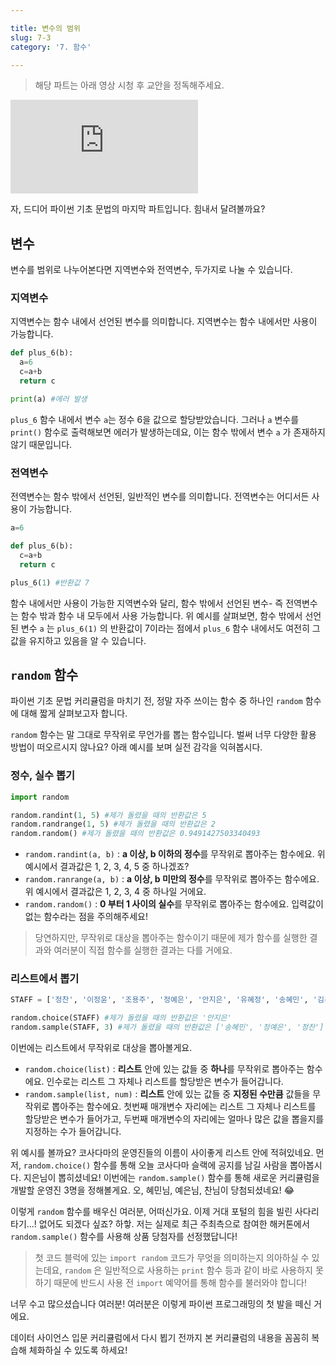 ```yaml
---

title: 변수의 범위
slug: 7-3
category: '7. 함수'

---
```


> 해당 파트는 아래 영상 시청 후 교안을 정독해주세요.

<iframe class="w-full" style="aspect-ratio: 16 / 9;" src="https://www.youtube.com/embed/DMydLshdX4I" title="YouTube video player" frameborder="0" allow="accelerometer; autoplay; clipboard-write; encrypted-media; gyroscope; picture-in-picture" allowfullscreen></iframe>

자, 드디어 파이썬 기초 문법의 마지막 파트입니다. 힘내서 달려볼까요?



## 변수

변수를 범위로 나누어본다면 지역변수와 전역변수, 두가지로 나눌 수 있습니다.

### 지역변수

지역변수는 함수 내에서 선언된 변수를 의미합니다. 지역변수는 함수 내에서만 사용이 가능합니다.

```python
def plus_6(b):
  a=6
  c=a+b
  return c

print(a) #에러 발생
```

`plus_6` 함수 내에서 변수 `a`는 정수 6을 값으로 할당받았습니다. 그러나 `a` 변수를 `print()` 함수로 출력해보면 에러가 발생하는데요, 이는 함수 밖에서 변수 `a` 가 존재하지 않기 때문입니다.

### 전역변수

전역변수는 함수 밖에서 선언된, 일반적인 변수를 의미합니다. 전역변수는 어디서든 사용이 가능합니다.

```python
a=6

def plus_6(b):
  c=a+b
  return c

plus_6(1) #반환값 7
```

함수 내에서만 사용이 가능한 지역변수와 달리, 함수 밖에서 선언된 변수- 즉 전역변수는 함수 밖과 함수 내 모두에서 사용 가능합니다. 위 예시를 살펴보면, 함수 밖에서 선언된 변수 `a` 는  `plus_6(1)` 의 반환값이 7이라는 점에서 `plus_6` 함수 내에서도 여전히 그 값을 유지하고 있음을 알 수 있습니다.

## `random` 함수

파이썬 기초 문법 커리큘럼을 마치기 전, 정말 자주 쓰이는 함수 중 하나인 `random` 함수에 대해 짧게 살펴보고자 합니다.



`random` 함수는 말 그대로 무작위로 무언가를 뽑는 함수입니다. 벌써 너무 다양한 활용 방법이 떠오르시지 않나요? 아래 예시를 보며 실전 감각을 익혀봅시다.

### 정수, 실수 뽑기

```python
import random

random.randint(1, 5) #제가 돌렸을 때의 반환값은 5
random.randrange(1, 5) #제가 돌렸을 때의 반환값은 2
random.random() #제가 돌렸을 때의 반환값은 0.9491427503340493
```

- `random.randint(a, b)`  : **a 이상, b 이하의 정수**를 무작위로 뽑아주는 함수에요. 위 예시에서 결과값은 1, 2, 3, 4, 5 중 하나겠죠?
- `random.ranrange(a, b)` : **a 이상, b 미만의 정수**를 무작위로 뽑아주는 함수에요. 위 예시에서 결과값은 1, 2, 3, 4 중 하나일 거에요.
- `random.random()` : **0 부터 1 사이의 실수**를 무작위로 뽑아주는 함수에요. 입력값이 없는 함수라는 점을 주의해주세요!

> 당연하지만, 무작위로 대상을 뽑아주는 함수이기 때문에 제가 함수를 실행한 결과와 여러분이 직접 함수를 실행한 결과는 다를 거에요.

### 리스트에서 뽑기

```python
STAFF = ['정찬', '이정윤', '조용주', '정예은', '안지은', '유혜정', '송혜민', '김윤진']

random.choice(STAFF) #제가 돌렸을 때의 반환값은 '안지은'
random.sample(STAFF, 3) #제가 돌렸을 때의 반환값은 ['송혜민', '정예은', '정찬']
```

이번에는 리스트에서 무작위로 대상을 뽑아볼게요.

- `random.choice(list)` : **리스트** 안에 있는 값들 중 **하나**를 무작위로 뽑아주는 함수에요. 인수로는 리스트 그 자체나 리스트를 할당받은 변수가 들어갑니다.
- `random.sample(list, num)` : **리스트** 안에 있는 값들 중 **지정된 수만큼** 값들을 무작위로 뽑아주는 함수에요. 첫번째 매개변수 자리에는 리스트 그 자체나 리스트를 할당받은 변수가 들어가고, 두번째 매개변수의 자리에는 얼마나 많은 값을 뽑을지를 지정하는 수가 들어갑니다.

위 예시를 볼까요? 코사다마의 운영진들의 이름이 사이좋게 리스트 안에 적혀있네요. 먼저, `random.choice()` 함수를 통해 오늘 코사다마 슬랙에 공지를 남길 사람을 뽑아봅시다. 지은님이 뽑히셨네요! 이번에는 `random.sample()` 함수를 통해 새로운 커리큘럼을 개발할 운영진 3명을 정해볼게요. 오, 혜민님, 예은님, 찬님이 당첨되셨네요! 😂



이렇게 `random` 함수를 배우신 여러분, 어떠신가요. 이제 거대 포털의 힘을 빌린 사다리타기...! 없어도 되겠다 싶죠? 하핳. 저는 실제로 최근 주최측으로 참여한 해커톤에서  `random.sample()` 함수를 사용해 상품 당첨자를 선정했답니다!



>  첫 코드 블럭에 있는 `import random` 코드가 무엇을 의미하는지 의아하실 수 있는데요, `random` 은 일반적으로 사용하는 `print` 함수 등과 같이 바로 사용하지 못하기 때문에 반드시 사용 전 `import` 예약어를 통해 함수를 불러와야 합니다!



너무 수고 많으셨습니다 여러분! 여러분은 이렇게 파이썬 프로그래밍의 첫 발을 떼신 거에요. 



데이터 사이언스 입문 커리큘럼에서 다시 뵙기 전까지 본 커리큘럼의 내용을 꼼꼼히 복습해 체화하실 수 있도록 하세요!